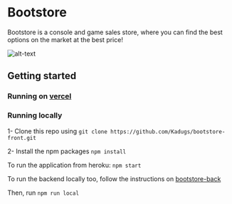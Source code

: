 # Bootstore

Bootstore is a console and game sales store, where you can find the best options on the market at the best price!

![alt-text](https://github.com/Kadugs/bootstore-front/blob/main/Captura%20de%20tela%20de%202021-11-29%2016-23-57.png)

## Getting started

### Running on [vercel](https://bootstore-front.vercel.app/)

### Running locally
1- Clone this repo using `git clone https://github.com/Kadugs/bootstore-front.git`

2- Install the npm packages `npm install`

To run the application from heroku: `npm start`

To run the backend locally too, follow the instructions on [bootstore-back](https://github.com/Kadugs/bootstore-back)

Then, run `npm run local`

